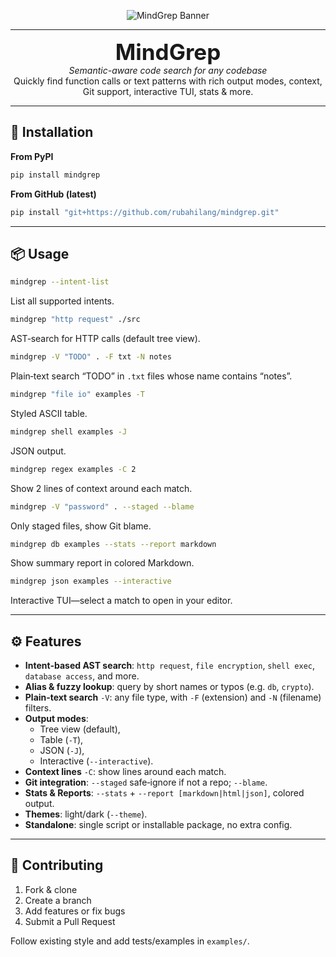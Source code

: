 <p align="center">
  <img src="https://i.postimg.cc/J7PV5GYn/Chat-GPT-Image-Jul-20-2025-05-47-31-AM.png" alt="MindGrep Banner" />
</p>

---

<p align="center">
  <span style="font-size: 2.5em; font-weight: bold;">MindGrep</span><br/>
  <em>Semantic-aware code search for any codebase</em><br/>
  Quickly find function calls or text patterns with rich output modes, context, Git support, interactive TUI, stats &amp; more.
</p>

---

## 🚀 Installation

**From PyPI**  
```bash
pip install mindgrep
```

**From GitHub (latest)**  
```bash
pip install "git+https://github.com/rubahilang/mindgrep.git"
```

---

## 📦 Usage

```bash
mindgrep --intent-list
```

List all supported intents.

```bash
mindgrep "http request" ./src
```

AST‑search for HTTP calls (default tree view).

```bash
mindgrep -V "TODO" . -F txt -N notes
```

Plain‑text search “TODO” in `.txt` files whose name contains “notes”.

```bash
mindgrep "file io" examples -T
```

Styled ASCII table.

```bash
mindgrep shell examples -J
```

JSON output.

```bash
mindgrep regex examples -C 2
```

Show 2 lines of context around each match.

```bash
mindgrep -V "password" . --staged --blame
```

Only staged files, show Git blame.

```bash
mindgrep db examples --stats --report markdown
```

Show summary report in colored Markdown.

```bash
mindgrep json examples --interactive
```

Interactive TUI—select a match to open in your editor.

---

## ⚙️ Features

- **Intent‑based AST search**: `http request`, `file encryption`, `shell exec`, `database access`, and more.
- **Alias & fuzzy lookup**: query by short names or typos (e.g. `db`, `crypto`).
- **Plain‑text search** `-V`: any file type, with `-F` (extension) and `-N` (filename) filters.
- **Output modes**:
  - Tree view (default),
  - Table (`-T`),
  - JSON (`-J`),
  - Interactive (`--interactive`).
- **Context lines** `-C`: show lines around each match.
- **Git integration**: `--staged` safe‑ignore if not a repo; `--blame`.
- **Stats & Reports**: `--stats` + `--report [markdown|html|json]`, colored output.
- **Themes**: light/dark (`--theme`).
- **Standalone**: single script or installable package, no extra config.

---

## 🙌 Contributing

1. Fork & clone
2. Create a branch
3. Add features or fix bugs
4. Submit a Pull Request

Follow existing style and add tests/examples in `examples/`.
